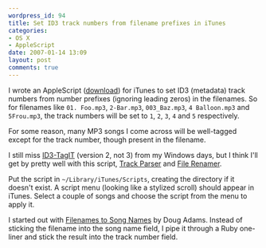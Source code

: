 ```yaml
---
wordpress_id: 94
title: Set ID3 track numbers from filename prefixes in iTunes
categories:
- OS X
- AppleScript
date: 2007-01-14 13:09
layout: post
comments: true
---
```

I wrote an AppleScript (<a href="http://henrik.nyh.se/uploads/ID3%20Track%20Numbers%20from%20Filename%20Prefixes.scpt">download</a>) for iTunes to set ID3 (metadata) track numbers from number prefixes (ignoring leading zeros) in the filenames. So for filenames like <code>01. Foo.mp3</code>, <code>2-Bar.mp3</code>, <code>003_Baz.mp3</code>, <code>4 Balloon.mp3</code> and <code>5Frou.mp3</code>, the track numbers will be set to <code>1</code>, <code>2</code>, <code>3</code>, <code>4</code> and <code>5</code> respectively.

For some reason, many MP3 songs I come across will be well-tagged except for the track number, though present in the filename.

<!--more-->

I still miss <a href="http://www.id3-tagit.de/english/index.htm">ID3-TagIT</a> (version 2, not 3) from my Windows days, but I think I'll get by pretty well with this script, <a href="http://www.dougscripts.com/itunes/scripts/ss.php?sp=trackparser">Track Parser</a> and <a href="http://www.dougscripts.com/itunes/scripts/ss.php?sp=filerenamer">File Renamer</a>.

Put the script in <code>~/Library/iTunes/Scripts</code>, creating the directory if it doesn't exist. A script menu (looking like a stylized scroll) should appear in iTunes. Select a couple of songs and choose the script from the menu to apply it.

I started out with <a href="http://www.dougscripts.com/itunes/scripts/ss.php?sp=filenamestosongnames">Filenames to Song Names</a> by Doug Adams. Instead of sticking the filename into the song name field, I pipe it through a Ruby one-liner and stick the result into the track number field.
